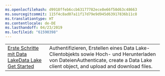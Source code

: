 ```yaml
---
ms.openlocfilehash: d9918ffeb6ccb63177782ece8e66f50d63c48663
ms.sourcegitcommit: 115f4c8ad07a11f17d79e9d945d63917836b11c8
ms.translationtype: HT
ms.contentlocale: de-DE
ms.lasthandoff: 04/23/2019
ms.locfileid: "61590398"
---
```

|  |  |
|---------|---------|
| <span data-ttu-id="a9c6b-101">[Erste Schritte mit Data Lake][1]</span><span class="sxs-lookup"><span data-stu-id="a9c6b-101">[Data Lake Get Started][1]</span></span> | <span data-ttu-id="a9c6b-102">Authentifizieren, Erstellen eines Data Lake-Clientobjekts sowie Hoch- und Herunterladen von Dateien</span><span class="sxs-lookup"><span data-stu-id="a9c6b-102">Authenticate, create a Data Lake client object, and upload and download files.</span></span> |

[1]: https://azure.microsoft.com/resources/samples/data-lake-store-java-upload-download-get-started/